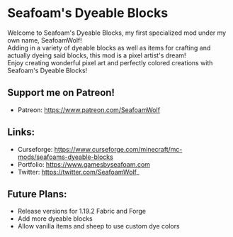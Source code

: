 # Seafoam's Dyeable Blocks

Welcome to Seafoam's Dyeable Blocks, my first specialized mod under my own name, SeafoamWolf!  
Adding in a variety of dyeable blocks as well as items for crafting and actually dyeing said blocks, this mod is a pixel artist's dream!  
Enjoy creating wonderful pixel art and perfectly colored creations with Seafoam's Dyeable Blocks!  

## Support me on Patreon!
- Patreon: https://www.patreon.com/SeafoamWolf

## Links:
- Curseforge: https://www.curseforge.com/minecraft/mc-mods/seafoams-dyeable-blocks
- Portfolio: https://www.gamesbyseafoam.com
- Twitter: https://twitter.com/SeafoamWolf_

## Future Plans:
- Release versions for 1.19.2 Fabric and Forge
- Add more dyeable blocks
- Allow vanilla items and sheep to use custom dye colors
